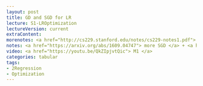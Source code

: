 ```yaml
---
layout: post
title: GD and SGD for LR
lecture: S1-LROptimization
lectureVersion: current
extraContent:
morenotes: <a href="http://cs229.stanford.edu/notes/cs229-notes1.pdf"> LR more </a> + <a href="https://web.stanford.edu/~hastie/ElemStatLearn/">ELS Ch3.2</a>  
notes: <a href="https://arxiv.org/abs/1609.04747"> more SGD </a> + <a href="https://numpy.org/doc/stable/reference/routines.linalg.html"> numpy linalg </a> 
video: <a href="https://youtu.be/QkZIpjvtQic"> M1 </a>
categories: tabular
tags:
- 2Regression
- Optimization
---
```

